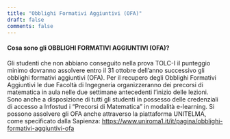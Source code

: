 ```yaml
---
title: "Obblighi Formativi Aggiuntivi (OFA)"
draft: false
comments: false
---
```


#### Cosa sono gli OBBLIGHI FORMATIVI AGGIUNTIVI (OFA)? 
Gli studenti che non abbiano conseguito nella prova TOLC-I il punteggio minimo  dovranno assolvere entro il 31 ottobre dell’anno successivo  gli obblighi formativi aggiuntivi (OFA).
Per il recupero degli Obblighi Formativi Aggiuntivi le due Facoltà di Ingegneria
organizzeranno dei precorsi di matematica in aula nelle due settimane antecedenti l’inizio delle lezioni. Sono anche a disposizione di tutti gli studenti in possesso delle credenziali di accesso a Infostud i “Precorsi di Matematica” in modalità e-learning. Si possono assolvere gli OFA anche attraverso la piattaforma UNITELMA, come specificato dalla Sapienza:
https://www.uniroma1.it/it/pagina/obblighi-formativi-aggiuntivi-ofa